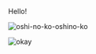 

Hello!

![oshi-no-ko-oshino-ko](https://user-images.githubusercontent.com/122628569/235484828-29f59546-35de-4365-8032-353bd4f4e7b2.gif)

![okay](https://user-images.githubusercontent.com/122628569/232847650-f1cf6b33-7736-4b5f-8278-25ad927c4b68.gif)
